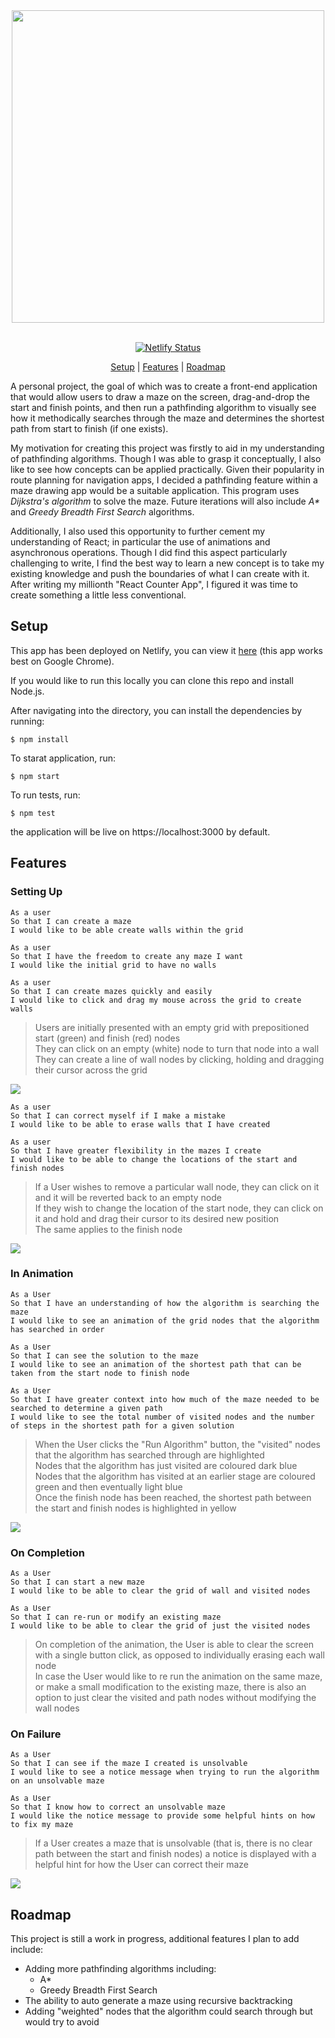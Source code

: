 <div align="center">
<img src="./public/images/title.png" width="500px"> 
<br><br>

[![Netlify Status](https://api.netlify.com/api/v1/badges/f6432fa9-2248-413e-8242-bf1794ab3e65/deploy-status)](https://app.netlify.com/sites/maze-pathfinder/deploys)

[Setup](#setup) | [Features](#features) | [Roadmap](#roadmap)

</div>

A personal project, the goal of which was to create a front-end application that would allow users to draw a maze on the screen, drag-and-drop the start and finish points, and then run a pathfinding algorithm to visually see how it methodically searches through the maze and determines the shortest path from start to finish (if one exists).

My motivation for creating this project was firstly to aid in my understanding of pathfinding algorithms. Though I was able to grasp it conceptually, I also like to see how concepts can be applied practically. Given their popularity in route planning for navigation apps, I decided a pathfinding feature within a maze drawing app would be a suitable application. This program uses _Dijkstra's algorithm_ to solve the maze. Future iterations will also include _A\*_ and _Greedy Breadth First Search_ algorithms.

Additionally, I also used this opportunity to further cement my understanding of React; in particular the use of animations and asynchronous operations. Though I did find this aspect particularly challenging to write, I find the best way to learn a new concept is to take my existing knowledge and push the boundaries of what I can create with it. After writing my millionth "React Counter App", I figured it was time to create something a little less conventional.

## Setup

This app has been deployed on Netlify, you can view it [here](https://maze-pathfinder.netlify.app/) (this app works best on Google Chrome).

If you would like to run this locally you can clone this repo and install Node.js.

After navigating into the directory, you can install the dependencies by running:

```
$ npm install
```

To starat application, run:

```
$ npm start
```

To run tests, run:

```
$ npm test
```

the application will be live on https://localhost:3000 by default.

## Features

### Setting Up

```
As a user
So that I can create a maze
I would like to be able create walls within the grid

As a user
So that I have the freedom to create any maze I want
I would like the initial grid to have no walls

As a user
So that I can create mazes quickly and easily
I would like to click and drag my mouse across the grid to create walls
```

> Users are initially presented with an empty grid with prepositioned start (green) and finish (red) nodes <br>
> They can click on an empty (white) node to turn that node into a wall <br>
> They can create a line of wall nodes by clicking, holding and dragging their cursor across the grid

<img src="./public/images/walls-maze.gif">

```
As a user
So that I can correct myself if I make a mistake
I would like to be able to erase walls that I have created

As a user
So that I have greater flexibility in the mazes I create
I would like to be able to change the locations of the start and finish nodes
```

> If a User wishes to remove a particular wall node, they can click on it and it will be reverted back to an empty node <br>
> If they wish to change the location of the start node, they can click on it and hold and drag their cursor to its desired new position<br>
> The same applies to the finish node

<img src="./public/images/drag-maze2.gif">

### In Animation

```
As a User
So that I have an understanding of how the algorithm is searching the maze
I would like to see an animation of the grid nodes that the algorithm has searched in order

As a User
So that I can see the solution to the maze
I would like to see an animation of the shortest path that can be taken from the start node to finish node

As a User
So that I have greater context into how much of the maze needed to be searched to determine a given path
I would like to see the total number of visited nodes and the number of steps in the shortest path for a given solution
```

> When the User clicks the "Run Algorithm" button, the "visited" nodes that the algorithm has searched through are highlighted <br>
> Nodes that the algorithm has just visited are coloured dark blue <br>
> Nodes that the algorithm has visited at an earlier stage are coloured green and then eventually light blue <br>
> Once the finish node has been reached, the shortest path between the start and finish nodes is highlighted in yellow

<img src="./public/images/complex-maze.gif">

### On Completion

```
As a User
So that I can start a new maze
I would like to be able to clear the grid of wall and visited nodes

As a User
So that I can re-run or modify an existing maze
I would like to be able to clear the grid of just the visited nodes

```

> On completion of the animation, the User is able to clear the screen with a single button click, as opposed to individually erasing each wall node <br>
> In case the User would like to re run the animation on the same maze, or make a small modification to the existing maze, there is also an option to just clear the visited and path nodes without modifying the wall nodes

### On Failure

```
As a User
So that I can see if the maze I created is unsolvable
I would like to see a notice message when trying to run the algorithm on an unsolvable maze

As a User
So that I know how to correct an unsolvable maze
I would like the notice message to provide some helpful hints on how to fix my maze
```

> If a User creates a maze that is unsolvable (that is, there is no clear path between the start and finish nodes) a notice is displayed with a helpful hint for how the User can correct their maze

<img src="./public/images/unsolvable-maze.gif">

## Roadmap

This project is still a work in progress, additional features I plan to add include:

- Adding more pathfinding algorithms including:
  - A\*
  - Greedy Breadth First Search
- The ability to auto generate a maze using recursive backtracking
- Adding "weighted" nodes that the algorithm could search through but would try to avoid
